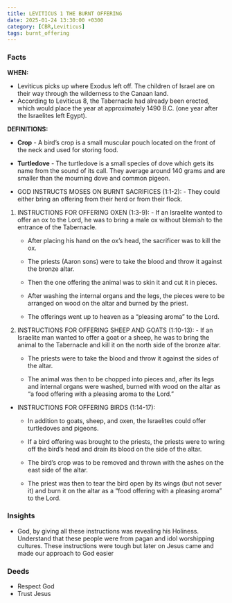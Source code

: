 ```yaml
---
title: LEVITICUS 1 THE BURNT OFFERING
date: 2025-01-24 13:30:00 +0300
category: [CBR,Leviticus]
tags: burnt_offering
---
```


### Facts
**WHEN:** 
- Leviticus picks up where Exodus left off. The children of Israel are on their way through the wilderness to the Canaan land.
- According to Leviticus 8, the Tabernacle had already been erected, which would place the year at approximately 1490 B.C. (one year after the Israelites left Egypt).

**DEFINITIONS:**
- **Crop** - A bird’s crop is a small muscular pouch located on the front of the neck and used for storing food.
    
- **Turtledove** - The turtledove is a small species of dove which gets its name from the sound of its call. They average around 140 grams and are smaller than the mourning dove and common pigeon.

- GOD INSTRUCTS MOSES ON BURNT SACRIFICES (1:1-2):
       - They could either bring an offering from their herd or from their flock.
        
1. INSTRUCTIONS FOR OFFERING OXEN (1:3-9):
       - If an Israelite wanted to offer an ox to the Lord, he was to bring a male ox without blemish to the entrance of the Tabernacle.
        
    - After placing his hand on the ox’s head, the sacrificer was to kill the ox.
        
    - The priests (Aaron sons) were to take the blood and throw it against the bronze altar.
        
    - Then the one offering the animal was to skin it and cut it in pieces.
        
    - After washing the internal organs and the legs, the pieces were to be arranged on wood on the altar and burned by the priest.
        
    - The offerings went up to heaven as a “pleasing aroma” to the Lord.
        
2. INSTRUCTIONS FOR OFFERING SHEEP AND GOATS (1:10-13):
       - If an Israelite man wanted to offer a goat or a sheep, he was to bring the animal to the Tabernacle and kill it on the north side of the bronze altar.
        
    - The priests were to take the blood and throw it against the sides of the altar.
        
    - The animal was then to be chopped into pieces and, after its legs and internal organs were washed, burned with wood on the altar as “a food offering with a pleasing aroma to the Lord.”
        
- INSTRUCTIONS FOR OFFERING BIRDS (1:14-17):
    
    - In addition to goats, sheep, and oxen, the Israelites could offer turtledoves and pigeons.
        
    - If a bird offering was brought to the priests, the priests were to wring off the bird’s head and drain its blood on the side of the altar.
        
    - The bird’s crop was to be removed and thrown with the ashes on the east side of the altar.
        
    - The priest was then to tear the bird open by its wings (but not sever it) and burn it on the altar as a “food offering with a pleasing aroma” to the Lord.
### Insights
- God, by giving all these instructions was revealing his Holiness. Understand that these people were from pagan and idol worshipping cultures. These instructions were tough but later on Jesus came and made our approach to God easier
### Deeds
- Respect God
- Trust Jesus


